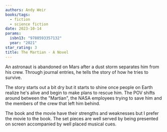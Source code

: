 ```yaml
---
authors: Andy Weir
books/tags:
  - fiction
  - science fiction
date: 2023-10-14
params:
  isbn13: "9780593357132"
  year: "2021"
star_rating: 3
title: The Martian - A Novel
---
```


An astronaut is abandoned on Mars after a dust storm separates him from his crew. Through journal entries, he tells the story of how he tries to survive.

<!--more-->

The story starts out a bit dry but it starts to shine once people on Earth realize he's alive and begin to make plans to rescue him. The POV shifts around between the "Martian", the NASA employees trying to save him and the members of the crew that left him behind.

The book and the movie have their strengths and weaknesses but I prefer the movie to the book. The set pieces are well served by being presented on screen accompanied by well placed musical cues.
